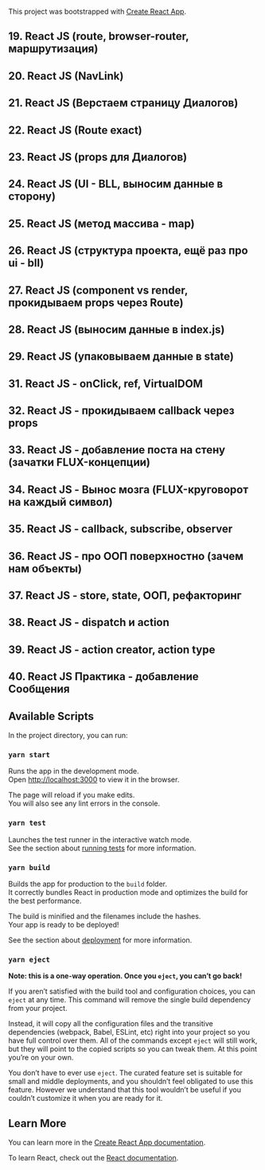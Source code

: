 This project was bootstrapped with [Create React App](https://github.com/facebook/create-react-app).

## 19. React JS (route, browser-router, маршрутизация)
## 20. React JS (NavLink)
## 21. React JS (Верстаем страницу Диалогов)
## 22. React JS (Route exact)
## 23. React JS (props для Диалогов)
## 24. React JS (UI - BLL, выносим данные в сторону)
## 25. React JS (метод массива - map)
## 26. React JS (структура проекта, ещё раз про ui - bll)
## 27. React JS (component vs render, прокидываем props через Route)
## 28. React JS (выносим данные в index.js)
## 29. React JS (упаковываем данные в state)
## 31. React JS - onClick, ref, VirtualDOM
## 32. React JS - прокидываем callback через props
## 33. React JS - добавление поста на стену (зачатки FLUX-концепции)
## 34. React JS - Вынос мозга (FLUX-круговорот на каждый символ)
## 35. React JS - callback, subscribe, observer
## 36. React JS - про ООП поверхностно (зачем нам объекты)
## 37. React JS - store, state, ООП, рефакторинг
## 38. React JS - dispatch и action
## 39. React JS - action creator, action type
## 40. React JS Практика - добавление Сообщения

## Available Scripts

In the project directory, you can run:

### `yarn start`

Runs the app in the development mode.<br />
Open [http://localhost:3000](http://localhost:3000) to view it in the browser.

The page will reload if you make edits.<br />
You will also see any lint errors in the console.

### `yarn test`

Launches the test runner in the interactive watch mode.<br />
See the section about [running tests](https://facebook.github.io/create-react-app/docs/running-tests) for more information.

### `yarn build`

Builds the app for production to the `build` folder.<br />
It correctly bundles React in production mode and optimizes the build for the best performance.

The build is minified and the filenames include the hashes.<br />
Your app is ready to be deployed!

See the section about [deployment](https://facebook.github.io/create-react-app/docs/deployment) for more information.

### `yarn eject`

**Note: this is a one-way operation. Once you `eject`, you can’t go back!**

If you aren’t satisfied with the build tool and configuration choices, you can `eject` at any time. This command will remove the single build dependency from your project.

Instead, it will copy all the configuration files and the transitive dependencies (webpack, Babel, ESLint, etc) right into your project so you have full control over them. All of the commands except `eject` will still work, but they will point to the copied scripts so you can tweak them. At this point you’re on your own.

You don’t have to ever use `eject`. The curated feature set is suitable for small and middle deployments, and you shouldn’t feel obligated to use this feature. However we understand that this tool wouldn’t be useful if you couldn’t customize it when you are ready for it.

## Learn More

You can learn more in the [Create React App documentation](https://facebook.github.io/create-react-app/docs/getting-started).

To learn React, check out the [React documentation](https://reactjs.org/).
